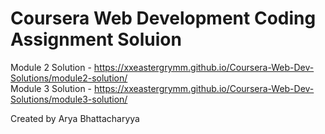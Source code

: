 # Coursera Web Development Coding Assignment Soluion

Module 2 Solution - https://xxeastergrymm.github.io/Coursera-Web-Dev-Solutions/module2-solution/<br/>
Module 3 Solution - https://xxeastergrymm.github.io/Coursera-Web-Dev-Solutions/module3-solution/

Created by Arya Bhattacharyya
